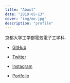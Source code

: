 ```yaml
---
title: "About"
date: "2019-05-13"
cover: "img/me.jpg"
description: "profile"
---
```


京都大学工学部電気電子工学科.

- [GitHub](https://github.com/5ebec)

- [Twitter](https://twitter.com/5ebec)

- [Instagram](https://www.instagram.com/5ebec/)

- [Portfolio](https://a5e.be/c)

